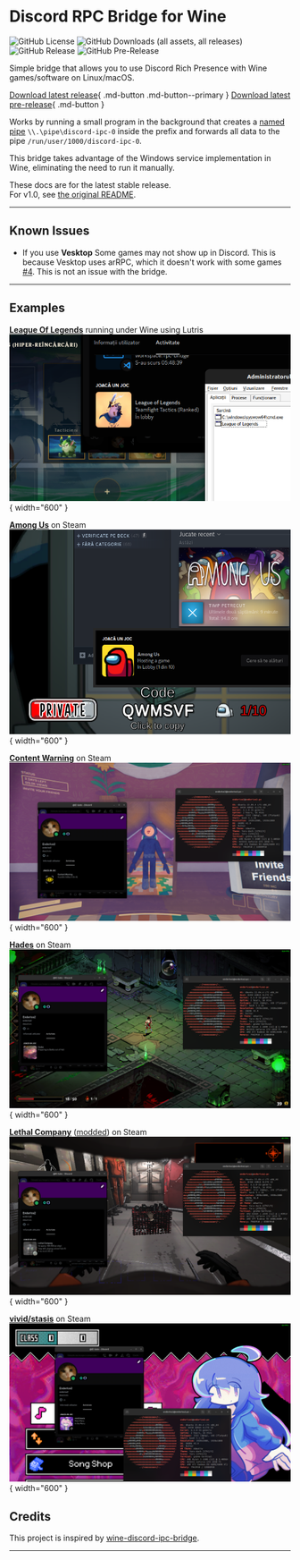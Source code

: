 # Discord RPC Bridge for Wine

![GitHub License](https://img.shields.io/github/license/EnderIce2/rpc-bridge?style=for-the-badge)
![GitHub Downloads (all assets, all releases)](https://img.shields.io/github/downloads/EnderIce2/rpc-bridge/total?style=for-the-badge)
![GitHub Release](https://img.shields.io/github/v/release/EnderIce2/rpc-bridge?style=for-the-badge)
![GitHub Pre-Release](https://img.shields.io/github/v/release/EnderIce2/rpc-bridge?include_prereleases&style=for-the-badge&label=pre-release)

Simple bridge that allows you to use Discord Rich Presence with Wine games/software on Linux/macOS.

[Download latest release](https://github.com/EnderIce2/rpc-bridge/releases/latest/download/bridge.zip "Recommended"){ .md-button .md-button--primary }
[Download latest pre-release](https://github.com/EnderIce2/rpc-bridge/releases "Unstable builds with experimental features"){ .md-button }
<!-- [Download latest build](https://github.com/EnderIce2/rpc-bridge/actions "Builds from the latest commits, here be dragons!"){ .md-button } -->

Works by running a small program in the background that creates a [named pipe](https://learn.microsoft.com/en-us/windows/win32/ipc/named-pipes) `\\.\pipe\discord-ipc-0` inside the prefix and forwards all data to the pipe `/run/user/1000/discord-ipc-0`.

This bridge takes advantage of the Windows service implementation in Wine, eliminating the need to run it manually.

These docs are for the latest stable release.  
For v1.0, see [the original README](https://github.com/EnderIce2/rpc-bridge/blob/v1.0/README.md).

---

## Known Issues

- If you use **Vesktop**
  Some games may not show up in Discord. This is because Vesktop uses arRPC, which it doesn't work with some games [#4](https://github.com/EnderIce2/rpc-bridge/issues/4#issuecomment-2143549407). This is not an issue with the bridge.

---

## Examples

[**League Of Legends**](https://www.leagueoflegends.com/en-us/) running under Wine using Lutris  
![image](assets/lutris_lol.png){ width="600" }

[**Among Us**](https://store.steampowered.com/app/945360/Among_Us/) on Steam  
![image](assets/steam_amongus.png){ width="600" }

[**Content Warning**](https://store.steampowered.com/app/2881650/Content_Warning/) on Steam  
![image](assets/contentwarning.png){ width="600" }

[**Hades**](https://store.steampowered.com/app/1145360/Hades/) on Steam  
![image](assets/hades.png){ width="600" }

[**Lethal Company**](https://store.steampowered.com/app/1966720/Lethal_Company/) ([modded](https://thunderstore.io/c/lethal-company/p/mrov/LethalRichPresence/)) on Steam  
![image](assets/lethalcompany.png){ width="600" }

[**vivid/stasis**](https://store.steampowered.com/app/2093940/vividstasis/) on Steam  
![image](assets/vividstasis.png){ width="600" }

## Credits

This project is inspired by [wine-discord-ipc-bridge](https://github.com/0e4ef622/wine-discord-ipc-bridge).

---
